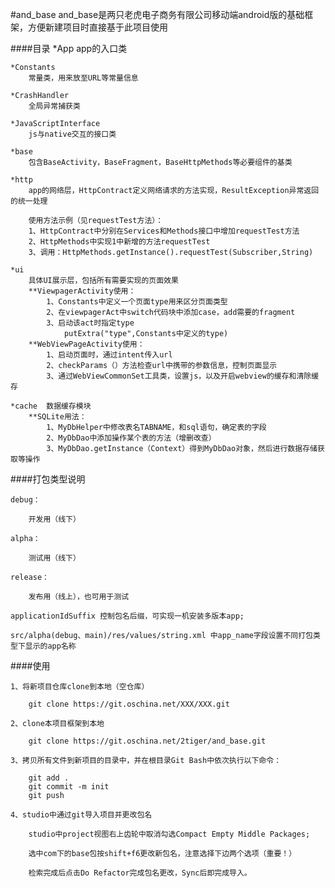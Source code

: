 #and_base
    and_base是两只老虎电子商务有限公司移动端android版的基础框架，方便新建项目时直接基于此项目使用

####目录
    *App
        app的入口类

    *Constants
        常量类，用来放至URL等常量信息

    *CrashHandler
        全局异常捕获类

    *JavaScriptInterface
        js与native交互的接口类

    *base
        包含BaseActivity，BaseFragment，BaseHttpMethods等必要组件的基类

    *http
        app的网络层，HttpContract定义网络请求的方法实现，ResultException异常返回的统一处理

        使用方法示例（见requestTest方法）：
        1、HttpContract中分别在Services和Methods接口中增加requestTest方法
        2、HttpMethods中实现1中新增的方法requestTest
        3、调用：HttpMethods.getInstance().requestTest(Subscriber,String)

    *ui
        具体UI展示层，包括所有需要实现的页面效果
		**ViewpagerActivity使用：
			1、Constants中定义一个页面type用来区分页面类型
			2、在viewpagerAct中switch代码块中添加case，add需要的fragment
			3、启动该act时指定type
				putExtra("type",Constants中定义的type)
		**WebViewPageActivity使用：
			1、启动页面时，通过intent传入url
			2、checkParams（）方法检查url中携带的参数信息，控制页面显示
			3、通过WebViewCommonSet工具类，设置js，以及开启webview的缓存和清除缓存

    *cache  数据缓存模块
        **SQLite用法：
            1、MyDbHelper中修改表名TABNAME，和sql语句，确定表的字段
            2、MyDbDao中添加操作某个表的方法（增删改查）
            3、MyDbDao.getInstance（Context）得到MyDbDao对象，然后进行数据存储获取等操作

####打包类型说明

    debug：

        开发用（线下）

    alpha：

        测试用（线下）

    release：

        发布用（线上），也可用于测试

    applicationIdSuffix 控制包名后缀，可实现一机安装多版本app;

    src/alpha(debug、main)/res/values/string.xml 中app_name字段设置不同打包类型下显示的app名称

####使用

    1、将新项目仓库clone到本地（空仓库）

        git clone https://git.oschina.net/XXX/XXX.git

    2、clone本项目框架到本地

        git clone https://git.oschina.net/2tiger/and_base.git

	3、拷贝所有文件到新项目的目录中，并在根目录Git Bash中依次执行以下命令：

	    git add .
	    git commit -m init
	    git push

    4、studio中通过git导入项目并更改包名

        studio中project视图右上齿轮中取消勾选Compact Empty Middle Packages;

        选中com下的base包按shift+f6更改新包名，注意选择下边两个选项（重要！）

        检索完成后点击Do Refactor完成包名更改，Sync后即完成导入。